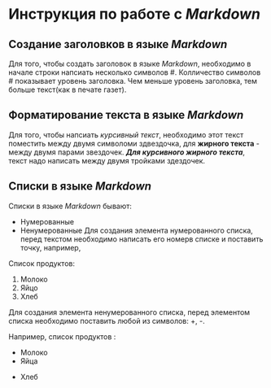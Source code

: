 # Инструкция по работе с *Markdown* 

## Создание заголовков в языке *Markdown*
Для того, чтобы создать заголовок в языке *Markdown*, необходимо в начале строки напсиать несколько  символов #. Колличество символов # показывает уровень заголовка. Чем меньше уровень заголовка, тем больше текст(как в печате газет).

## Форматирование текста в языке *Markdown*
Для того, чтобы напсиать *курсивный текст*, необходимо этот текст поместить между двумя символоми  здвездочка, для **жирного текста** - между двумя парами звездочек. ***Для курсивного жирного текста***, текст надо написать между двумя тройками здездочек.

Списки в языке *Markdown*
--------------------------
Списки в языке *Markdown* бывают:
+ Нумерованные
+ Ненумерованные
Для создания элемента нумерованного списка, перед текстом необходимо написать его номерв списке и поставить точку, например, 

Список продуктов:

1. Молоко
2. Яйцо
3. Хлеб

Для создания элемента ненумерованного списка, перед элементом списка необходимо поставить любой из символов: +, -.
 
 Например, список продуктов :
+ Молоко
+ Яйца
- Хлеб
